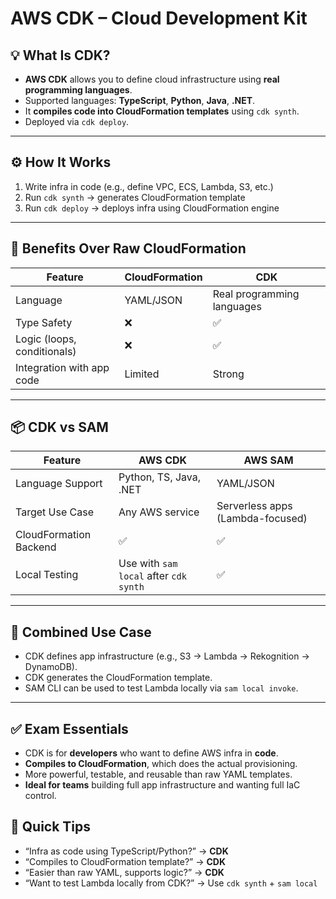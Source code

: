 # AWS CDK – Cloud Development Kit

## 💡 What Is CDK?

- **AWS CDK** allows you to define cloud infrastructure using **real programming languages**.
- Supported languages: **TypeScript**, **Python**, **Java**, **.NET**.
- It **compiles code into CloudFormation templates** using `cdk synth`.
- Deployed via `cdk deploy`.

---

## ⚙️ How It Works

1. Write infra in code (e.g., define VPC, ECS, Lambda, S3, etc.)
2. Run `cdk synth` → generates CloudFormation template
3. Run `cdk deploy` → deploys infra using CloudFormation engine

---

## 🧱 Benefits Over Raw CloudFormation

| Feature                  | CloudFormation | CDK                            |
|--------------------------|----------------|--------------------------------|
| Language                 | YAML/JSON      | Real programming languages     |
| Type Safety              | ❌              | ✅                              |
| Logic (loops, conditionals) | ❌          | ✅                              |
| Integration with app code| Limited         | Strong                         |

---

## 📦 CDK vs SAM

| Feature               | AWS CDK                        | AWS SAM                         |
|------------------------|-------------------------------|----------------------------------|
| Language Support        | Python, TS, Java, .NET         | YAML/JSON                        |
| Target Use Case         | Any AWS service                | Serverless apps (Lambda-focused)|
| CloudFormation Backend  | ✅                             | ✅                                |
| Local Testing           | Use with `sam local` after `cdk synth` | ✅                            |

---

## 🧪 Combined Use Case

- CDK defines app infrastructure (e.g., S3 → Lambda → Rekognition → DynamoDB).
- CDK generates the CloudFormation template.
- SAM CLI can be used to test Lambda locally via `sam local invoke`.

---

## ✅ Exam Essentials

- CDK is for **developers** who want to define AWS infra in **code**.
- **Compiles to CloudFormation**, which does the actual provisioning.
- More powerful, testable, and reusable than raw YAML templates.
- **Ideal for teams** building full app infrastructure and wanting full IaC control.

## 🎯 Quick Tips

- “Infra as code using TypeScript/Python?” → **CDK**
- “Compiles to CloudFormation template?” → **CDK**
- “Easier than raw YAML, supports logic?” → **CDK**
- “Want to test Lambda locally from CDK?” → Use `cdk synth` + `sam local`
